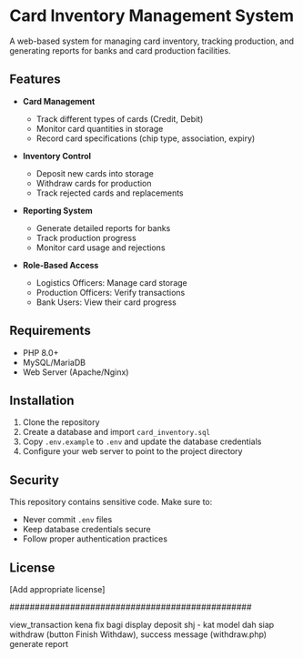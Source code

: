# Card Inventory Management System

A web-based system for managing card inventory, tracking production, and generating reports for banks and card production facilities.

## Features

- **Card Management**
  - Track different types of cards (Credit, Debit)
  - Monitor card quantities in storage
  - Record card specifications (chip type, association, expiry)

- **Inventory Control**
  - Deposit new cards into storage
  - Withdraw cards for production
  - Track rejected cards and replacements

- **Reporting System**
  - Generate detailed reports for banks
  - Track production progress
  - Monitor card usage and rejections

- **Role-Based Access**
  - Logistics Officers: Manage card storage
  - Production Officers: Verify transactions
  - Bank Users: View their card progress

## Requirements

- PHP 8.0+
- MySQL/MariaDB
- Web Server (Apache/Nginx)

## Installation

1. Clone the repository
2. Create a database and import `card_inventory.sql`
3. Copy `.env.example` to `.env` and update the database credentials
4. Configure your web server to point to the project directory

## Security

This repository contains sensitive code. Make sure to:
- Never commit `.env` files
- Keep database credentials secure
- Follow proper authentication practices

## License

[Add appropriate license]


################################################

view_transaction kena fix bagi display deposit shj - kat model
dah siap withdraw (button Finish Withdaw), success message (withdraw.php)
generate report 